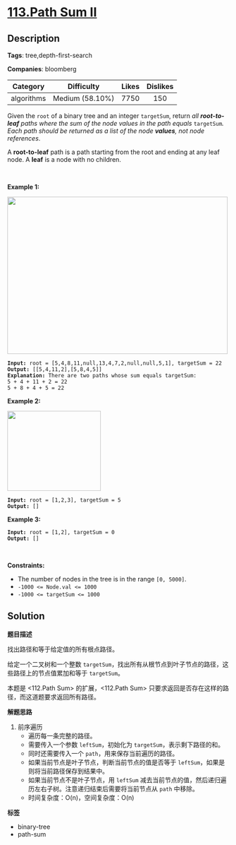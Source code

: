 # [113.Path Sum II](https://leetcode.com/problems/path-sum-ii/description/)

## Description

**Tags**: tree,depth-first-search

**Companies**: bloomberg

|  Category  |   Difficulty    | Likes | Dislikes |
| :--------: | :-------------: | :---: | :------: |
| algorithms | Medium (58.10%) | 7750  |   150    |

<p>Given the <code>root</code> of a binary tree and an integer <code>targetSum</code>, return <em>all <strong>root-to-leaf</strong> paths where the sum of the node values in the path equals </em><code>targetSum</code><em>. Each path should be returned as a list of the node <strong>values</strong>, not node references</em>.</p>
<p>A <strong>root-to-leaf</strong> path is a path starting from the root and ending at any leaf node. A <strong>leaf</strong> is a node with no children.</p>
<p>&nbsp;</p>
<p><strong class="example">Example 1:</strong></p>
<img alt="" src="https://assets.leetcode.com/uploads/2021/01/18/pathsumii1.jpg" style="width: 500px; height: 356px;" />
<pre><code><strong>Input:</strong> root = [5,4,8,11,null,13,4,7,2,null,null,5,1], targetSum = 22
<strong>Output:</strong> [[5,4,11,2],[5,8,4,5]]
<strong>Explanation:</strong> There are two paths whose sum equals targetSum:
5 + 4 + 11 + 2 = 22
5 + 8 + 4 + 5 = 22</code></pre>
<p><strong class="example">Example 2:</strong></p>
<img alt="" src="https://assets.leetcode.com/uploads/2021/01/18/pathsum2.jpg" style="width: 212px; height: 181px;" />
<pre><code><strong>Input:</strong> root = [1,2,3], targetSum = 5
<strong>Output:</strong> []</code></pre>
<p><strong class="example">Example 3:</strong></p>
<pre><code><strong>Input:</strong> root = [1,2], targetSum = 0
<strong>Output:</strong> []</code></pre>
<p>&nbsp;</p>
<p><strong>Constraints:</strong></p>
<ul>
  <li>The number of nodes in the tree is in the range <code>[0, 5000]</code>.</li>
  <li><code>-1000 &lt;= Node.val &lt;= 1000</code></li>
  <li><code>-1000 &lt;= targetSum &lt;= 1000</code></li>
</ul>

## Solution

**题目描述**

找出路径和等于给定值的所有根点路径。

给定一个二叉树和一个整数 `targetSum`，找出所有从根节点到叶子节点的路径，这些路径上的节点值累加和等于 `targetSum`。

本题是 <112.Path Sum> 的扩展，<112.Path Sum> 只要求返回是否存在这样的路径，而这道题要求返回所有路径。

**解题思路**

1. 前序遍历
   - 遍历每一条完整的路径。
   - 需要传入一个参数 `leftSum`，初始化为 `targetSum`，表示剩下路径的和。
   - 同时还需要传入一个 `path`，用来保存当前遍历的路径。
   - 如果当前节点是叶子节点，判断当前节点的值是否等于 `leftSum`，如果是则将当前路径保存到结果中。
   - 如果当前节点不是叶子节点，用 `leftSum` 减去当前节点的值，然后递归遍历左右子树。注意递归结束后需要将当前节点从 `path` 中移除。
   - 时间复杂度：O(n)，空间复杂度：O(n)

**标签**

- binary-tree
- path-sum
